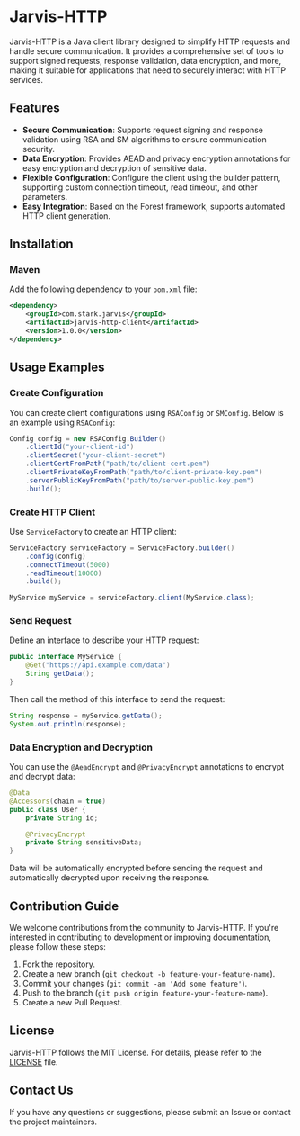 # Jarvis-HTTP

Jarvis-HTTP is a Java client library designed to simplify HTTP requests and handle secure communication. It provides a comprehensive set of tools to support signed requests, response validation, data encryption, and more, making it suitable for applications that need to securely interact with HTTP services.

## Features

- **Secure Communication**: Supports request signing and response validation using RSA and SM algorithms to ensure communication security.
- **Data Encryption**: Provides AEAD and privacy encryption annotations for easy encryption and decryption of sensitive data.
- **Flexible Configuration**: Configure the client using the builder pattern, supporting custom connection timeout, read timeout, and other parameters.
- **Easy Integration**: Based on the Forest framework, supports automated HTTP client generation.

## Installation

### Maven

Add the following dependency to your `pom.xml` file:

```xml
<dependency>
    <groupId>com.stark.jarvis</groupId>
    <artifactId>jarvis-http-client</artifactId>
    <version>1.0.0</version>
</dependency>
```

## Usage Examples

### Create Configuration

You can create client configurations using `RSAConfig` or `SMConfig`. Below is an example using `RSAConfig`:

```java
Config config = new RSAConfig.Builder()
    .clientId("your-client-id")
    .clientSecret("your-client-secret")
    .clientCertFromPath("path/to/client-cert.pem")
    .clientPrivateKeyFromPath("path/to/client-private-key.pem")
    .serverPublicKeyFromPath("path/to/server-public-key.pem")
    .build();
```

### Create HTTP Client

Use `ServiceFactory` to create an HTTP client:

```java
ServiceFactory serviceFactory = ServiceFactory.builder()
    .config(config)
    .connectTimeout(5000)
    .readTimeout(10000)
    .build();

MyService myService = serviceFactory.client(MyService.class);
```

### Send Request

Define an interface to describe your HTTP request:

```java
public interface MyService {
    @Get("https://api.example.com/data")
    String getData();
}
```

Then call the method of this interface to send the request:

```java
String response = myService.getData();
System.out.println(response);
```

### Data Encryption and Decryption

You can use the `@AeadEncrypt` and `@PrivacyEncrypt` annotations to encrypt and decrypt data:

```java
@Data
@Accessors(chain = true)
public class User {
    private String id;

    @PrivacyEncrypt
    private String sensitiveData;
}
```

Data will be automatically encrypted before sending the request and automatically decrypted upon receiving the response.

## Contribution Guide

We welcome contributions from the community to Jarvis-HTTP. If you're interested in contributing to development or improving documentation, please follow these steps:

1. Fork the repository.
2. Create a new branch (`git checkout -b feature-your-feature-name`).
3. Commit your changes (`git commit -am 'Add some feature'`).
4. Push to the branch (`git push origin feature-your-feature-name`).
5. Create a new Pull Request.

## License

Jarvis-HTTP follows the MIT License. For details, please refer to the [LICENSE](LICENSE) file.

## Contact Us

If you have any questions or suggestions, please submit an Issue or contact the project maintainers.